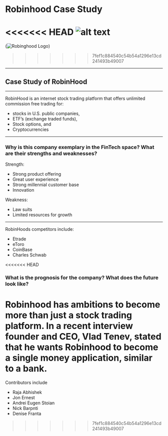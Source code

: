 # Robinhood Case Study

<<<<<<< HEAD
![alt text](image.jpg)
=======
(![Robinghood Logo](https://user-images.githubusercontent.com/33834053/138567841-aaa08602-3d78-4756-8d9c-b1335cfa5ad3.png))

>>>>>>> 7fef1c884540c54b54a1296e13cd241493b49007
---

## Case Study of RobinHood

---

RobinHood is an internet stock trading platform that offers unlimited commission free trading for:
- stocks in U.S. public companies,
- ETF’s (exchange traded funds),
- Stock options, and
- Cryptocurrencies

-------
### Why is this company exemplary in the FinTech space? What are their strengths and weaknesses?
Strength:
- Strong product offering
- Great user experience
- Strong millennial customer base
- Innovation

Weakness:
- Law suits
- Limited resources for growth
---
RobinHoods competitors include:
- Etrade
- eToro
- CoinBase
- Charles Schwab

<<<<<<< HEAD
### What is the prognosis for the company? What does the future look like?

Robinhood has ambitions to become more than just a stock trading platform.  In a recent interview founder and CEO, Vlad Tenev, stated that he wants Robinhood to become a single money application, similar to a bank.
=======

Contributors include
- Raja Abhishek
- Jon Ernest
- Andrei Eugen Stoian
- Nick Barpnti
- Denise Franta

>>>>>>> 7fef1c884540c54b54a1296e13cd241493b49007
